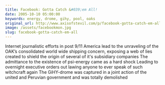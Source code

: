 ```yaml
---
title: Facebook: Gotta Catch &#039;em All!
date: 2005-10-10 05:00:00
keywords: energy, drome, gihy, pool, oaks
original_url: http://www.axisofstevil.com/p/facebook-gotta-catch-em-all
image: /assets/facebookmon.jpg
slug: facebook-gotta-catch-em-all
---
```


Internet journalistic efforts in post 9/11 America lead to the unraveling of the OAK’s consolidated world wide shipping concern, exposing a web of lies created to shield the origin of several of it&#039;s subsidiary companies The admittance to the existence of psi-energy came as a hard shock Leading to overnight executive orders out lawing anyone to ever speak of such witchcraft again The GiHY-drome was captured in a joint action of the united and Peruvian government and was totally demolished


